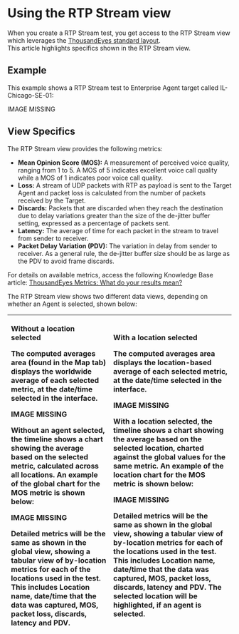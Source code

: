 # Using the RTP Stream view

When you create a RTP Stream test, you get access to the RTP Stream view which leverages the [ThousandEyes standard layout](https://success.thousandeyes.com/PublicArticlePage?articleIdParam=kA0E0000000CmmgKAC).  
This article highlights specifics shown in the RTP Stream view.

## Example

This example shows a RTP Stream test to Enterprise Agent target called IL-Chicago-SE-01:

IMAGE MISSING

## View Specifics

The RTP Stream view provides the following metrics:

* **Mean Opinion Score \(MOS\):** A measurement of perceived voice quality, ranging from 1 to 5. A MOS of 5 indicates excellent voice call quality while a MOS of 1 indicates poor voice call quality.
* **Loss:**  A stream of UDP packets with RTP as payload is sent to the Target Agent and packet loss is calculated from the number of packets received by the Target.
* **Discards:** Packets that are discarded when they reach the destination due to delay variations greater than the size of the de-jitter buffer setting, expressed as a percentage of packets sent.
* **Latency:** The average of time for each packet in the stream to travel from sender to receiver.
* **Packet Delay Variation \(PDV\):** The variation in delay from sender to receiver. As a general rule, the de-jitter buffer size should be as large as the PDV to avoid frame discards.

For details on available metrics, access the following Knowledge Base article: [ThousandEyes Metrics: What do your results mean?](https://success.thousandeyes.com/ViewArticle?articleIdParam=kA0E0000000CmmzKAC)  
  
The RTP Stream view shows two different data views, depending on whether an Agent is selected, shown below:

<table>
  <thead>
    <tr>
      <th style="text-align:left">
        <p><b>Without a location selected</b>
        </p>
        <p>The computed averages area (found in the Map tab) displays the worldwide
          average of each selected metric, at the date/time selected in the interface.</p>
        <p></p>
        <p>IMAGE MISSING
          <br />
        </p>
        <p>Without an agent selected, the timeline shows a chart showing the average
          based on the selected metric, calculated across all locations. An example
          of the global chart for the MOS metric is shown below:</p>
        <p></p>
        <p>IMAGE MISSING
          <br />
        </p>
        <p>Detailed metrics will be the same as shown in the global view, showing
          a tabular view of by-location metrics for each of the locations used in
          the test. This includes Location name, date/time that the data was captured,
          MOS, packet loss, discards, latency and PDV.</p>
      </th>
      <th style="text-align:left">
        <p><b>With a location selected</b>
        </p>
        <p>The computed averages area displays the location-based average of each
          selected metric, at the date/time selected in the interface.</p>
        <p></p>
        <p>IMAGE MISSING
          <br />
        </p>
        <p>With a location selected, the timeline shows a chart showing the average
          based on the selected location, charted against the global values for the
          same metric. An example of the location chart for the MOS metric is shown
          below:
          <br />
        </p>
        <p>IMAGE MISSING</p>
        <p></p>
        <p>Detailed metrics will be the same as shown in the global view, showing
          a tabular view of by-location metrics for each of the locations used in
          the test. This includes Location name, date/time that the data was captured,
          MOS, packet loss, discards, latency and PDV. The selected location will
          be highlighted, if an agent is selected.</p>
      </th>
    </tr>
  </thead>
  <tbody></tbody>
</table>